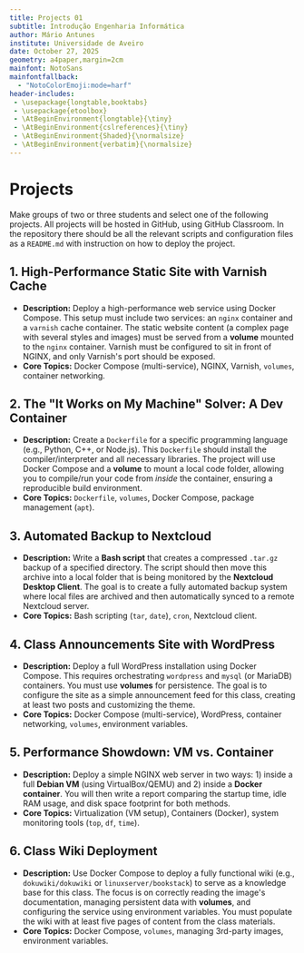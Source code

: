 ```yaml
---
title: Projects 01
subtitle: Introdução Engenharia Informática
author: Mário Antunes
institute: Universidade de Aveiro
date: October 27, 2025
geometry: a4paper,margin=2cm
mainfont: NotoSans
mainfontfallback:
  - "NotoColorEmoji:mode=harf"
header-includes:
 - \usepackage{longtable,booktabs}
 - \usepackage{etoolbox}
 - \AtBeginEnvironment{longtable}{\tiny}
 - \AtBeginEnvironment{cslreferences}{\tiny}
 - \AtBeginEnvironment{Shaded}{\normalsize}
 - \AtBeginEnvironment{verbatim}{\normalsize}
---
```


# Projects

Make groups of two or three students and select one of the following projects. All projects will be hosted in GitHub, using GitHub Classroom. In the repository there should be all the relevant scripts and configuration files as a `README.md` with instruction on how to deploy the project.

## 1. High-Performance Static Site with Varnish Cache

* **Description:** Deploy a high-performance web service using Docker Compose. This setup must include two services: an `nginx` container and a `varnish` cache container. The static website content (a complex page with several styles and images) must be served from a **volume** mounted to the `nginx` container. Varnish must be configured to sit in front of NGINX, and only Varnish's port should be exposed.
* **Core Topics:** Docker Compose (multi-service), NGINX, Varnish, `volumes`, container networking.

## 2. The "It Works on My Machine" Solver: A Dev Container

* **Description:** Create a `Dockerfile` for a specific programming language (e.g., Python, C++, or Node.js). This `Dockerfile` should install the compiler/interpreter and all necessary libraries. The project will use Docker Compose and a **volume** to mount a local code folder, allowing you to compile/run your code from *inside* the container, ensuring a reproducible build environment.
* **Core Topics:** `Dockerfile`, `volumes`, Docker Compose, package management (`apt`).

## 3. Automated Backup to Nextcloud

* **Description:** Write a **Bash script** that creates a compressed `.tar.gz` backup of a specified directory. The script should then move this archive into a local folder that is being monitored by the **Nextcloud Desktop Client**. The goal is to create a fully automated backup system where local files are archived and then automatically synced to a remote Nextcloud server.
* **Core Topics:** Bash scripting (`tar`, `date`), `cron`, Nextcloud client.

## 4. Class Announcements Site with WordPress

* **Description:** Deploy a full WordPress installation using Docker Compose. This requires orchestrating `wordpress` and `mysql` (or MariaDB) containers. You must use **volumes** for persistence. The goal is to configure the site as a simple announcement feed for this class, creating at least two posts and customizing the theme.
* **Core Topics:** Docker Compose (multi-service), WordPress, container networking, `volumes`, environment variables.

## 5. Performance Showdown: VM vs. Container

* **Description:** Deploy a simple NGINX web server in two ways: 1) inside a full **Debian VM** (using VirtualBox/QEMU) and 2) inside a **Docker container**. You will then write a report comparing the startup time, idle RAM usage, and disk space footprint for both methods.
* **Core Topics:** Virtualization (VM setup), Containers (Docker), system monitoring tools (`top`, `df`, `time`).

## 6. Class Wiki Deployment

* **Description:** Use Docker Compose to deploy a fully functional wiki (e.g., `dokuwiki/dokuwiki` or `linuxserver/bookstack`) to serve as a knowledge base for this class. The focus is on correctly reading the image's documentation, managing persistent data with **volumes**, and configuring the service using environment variables. You must populate the wiki with at least five pages of content from the class materials.
* **Core Topics:** Docker Compose, `volumes`, managing 3rd-party images, environment variables.